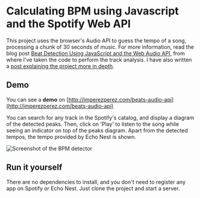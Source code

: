 Calculating BPM using Javascript and the Spotify Web API
========================================================

This project uses the browser's Audio API to guess the tempo of a song, processing a chunk of 30 seconds of music. For more information, read the blog post [Beat Detection Using JavaScript and the Web Audio API](http://tech.beatport.com/2014/web-audio/beat-detection-using-web-audio), from where I've taken the code to perform the track analysis. I have also written a [post explaining the project more in depth](http://jmperezperez.com/bpm-detection-javascript/).

## Demo

You can see a **demo** on [http://jmperezperez.com/beats-audio-api](http://jmperezperez.com/beats-audio-api)

You can search for any track in the Spotify's catalog, and display a diagram of the detected peaks. Then, click on 'Play' to listen to the song while seeing an indicator on top of the peaks diagram. Apart from the detected tempos, the tempo provided by Echo Nest is shown.

<img align="center" src="http://jmperezperez.com/assets/images/posts/bpm-detection-example.png" alt="Screenshot of the BPM detector">

## Run it yourself

There are no dependencies to install, and you don't need to register any app on Spotify or Echo Nest. Just clone the project and start a server.

